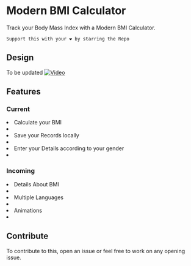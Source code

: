 # Modern BMI Calculator

Track your Body Mass Index with a Modern BMI Calculator.

`Support this with your ❤️ by starring the Repo`
## Design
To be updated
[![Video]()](https://github.com/antonio-pedro99/bmi_calculator/blob/master/screenshots/demo.mp4)


## Features


### Current

<li>Calculate your BMI<li/>
<li>Save your Records locally<li/>
<li>Enter your Details according to your gender<li/>

  
### Incoming
    
<li>Details About BMI<li/>
<li>Multiple Languages<li/>
<li>Animations<li/>


## Contribute
To contribute to this, open an issue or feel free to work on any opening issue.
 
